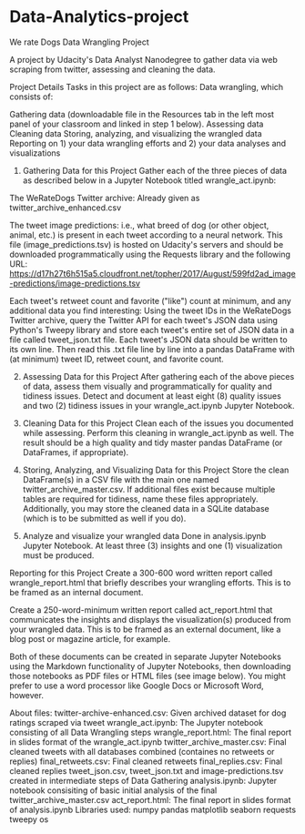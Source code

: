 # Data-Analytics-project
We rate Dogs
Data Wrangling Project

A project by Udacity's Data Analyst Nanodegree to gather data via web scraping from twitter, assessing and cleaning the data.

Project Details
Tasks in this project are as follows:
Data wrangling, which consists of:

Gathering data (downloadable file in the Resources tab in the left most panel of your classroom and linked in step 1 below).
Assessing data
Cleaning data
Storing, analyzing, and visualizing the wrangled data
Reporting on 1) your data wrangling efforts and 2) your data analyses and visualizations
1. Gathering Data for this Project
Gather each of the three pieces of data as described below in a Jupyter Notebook titled wrangle_act.ipynb:

The WeRateDogs Twitter archive: Already given as twitter_archive_enhanced.csv

The tweet image predictions: i.e., what breed of dog (or other object, animal, etc.) is present in each tweet according to a neural network. This file (image_predictions.tsv) is hosted on Udacity's servers and should be downloaded programmatically using the Requests library and the following URL: https://d17h27t6h515a5.cloudfront.net/topher/2017/August/599fd2ad_image-predictions/image-predictions.tsv

Each tweet's retweet count and favorite ("like") count at minimum, and any additional data you find interesting: Using the tweet IDs in the WeRateDogs Twitter archive, query the Twitter API for each tweet's JSON data using Python's Tweepy library and store each tweet's entire set of JSON data in a file called tweet_json.txt file. Each tweet's JSON data should be written to its own line. Then read this .txt file line by line into a pandas DataFrame with (at minimum) tweet ID, retweet count, and favorite count.

2. Assessing Data for this Project
After gathering each of the above pieces of data, assess them visually and programmatically for quality and tidiness issues. Detect and document at least eight (8) quality issues and two (2) tidiness issues in your wrangle_act.ipynb Jupyter Notebook.

3. Cleaning Data for this Project
Clean each of the issues you documented while assessing. Perform this cleaning in wrangle_act.ipynb as well. The result should be a high quality and tidy master pandas DataFrame (or DataFrames, if appropriate).

4. Storing, Analyzing, and Visualizing Data for this Project
Store the clean DataFrame(s) in a CSV file with the main one named twitter_archive_master.csv. If additional files exist because multiple tables are required for tidiness, name these files appropriately. Additionally, you may store the cleaned data in a SQLite database (which is to be submitted as well if you do).

5. Analyze and visualize your wrangled data
Done in analysis.ipynb Jupyter Notebook. At least three (3) insights and one (1) visualization must be produced.

Reporting for this Project
Create a 300-600 word written report called wrangle_report.html that briefly describes your wrangling efforts. This is to be framed as an internal document.

Create a 250-word-minimum written report called act_report.html that communicates the insights and displays the visualization(s) produced from your wrangled data. This is to be framed as an external document, like a blog post or magazine article, for example.

Both of these documents can be created in separate Jupyter Notebooks using the Markdown functionality of Jupyter Notebooks, then downloading those notebooks as PDF files or HTML files (see image below). You might prefer to use a word processor like Google Docs or Microsoft Word, however.

About files:
twitter-archive-enhanced.csv: Given archived dataset for dog ratings scraped via tweet
wrangle_act.ipynb: The Jupyter notebook consisting of all Data Wrangling steps
wrangle_report.html: The final report in slides format of the wrangle_act.ipynb
twitter_archive_master.csv: Final cleaned tweets with all databases combined (containes no retweets or replies)
final_retweets.csv: Final cleaned retweets
final_replies.csv: Final cleaned replies
tweet_json.csv, tweet_json.txt and image-predictions.tsv created in intermediate steps of Data Gathering
analysis.ipynb: Jupyter notebook consisiting of basic initial analysis of the final twitter_archive_master.csv
act_report.html: The final report in slides format of analysis.ipynb
Libraries used:
numpy
pandas
matplotlib
seaborn
requests
tweepy
os
